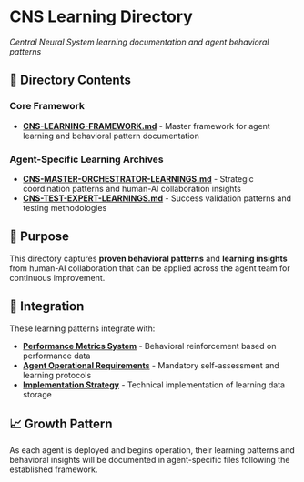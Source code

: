 # CNS Learning Directory
*Central Neural System learning documentation and agent behavioral patterns*

## 📁 **Directory Contents**

### **Core Framework**
- **[CNS-LEARNING-FRAMEWORK.md](./CNS-LEARNING-FRAMEWORK.md)** - Master framework for agent learning and behavioral pattern documentation

### **Agent-Specific Learning Archives**
- **[CNS-MASTER-ORCHESTRATOR-LEARNINGS.md](./CNS-MASTER-ORCHESTRATOR-LEARNINGS.md)** - Strategic coordination patterns and human-AI collaboration insights
- **[CNS-TEST-EXPERT-LEARNINGS.md](./CNS-TEST-EXPERT-LEARNINGS.md)** - Success validation patterns and testing methodologies

## 🎯 **Purpose**

This directory captures **proven behavioral patterns** and **learning insights** from human-AI collaboration that can be applied across the agent team for continuous improvement.

## 🔄 **Integration**

These learning patterns integrate with:
- **[Performance Metrics System](../standards/AGENT-PERFORMANCE-MANAGEMENT-SYSTEM.md)** - Behavioral reinforcement based on performance data
- **[Agent Operational Requirements](../standards/AGENT-OPERATIONAL-REQUIREMENTS.md)** - Mandatory self-assessment and learning protocols
- **[Implementation Strategy](../implementation-guides/PERFORMANCE-METRICS-IMPLEMENTATION-STRATEGY.md)** - Technical implementation of learning data storage

## 📈 **Growth Pattern**

As each agent is deployed and begins operation, their learning patterns and behavioral insights will be documented in agent-specific files following the established framework.
